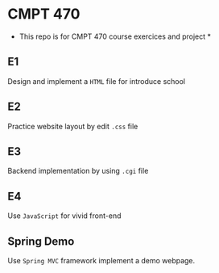 # CMPT 470
* This repo is for CMPT 470 course exercices and project * 

## E1
Design and implement a `HTML` file for introduce school

## E2
Practice website layout by edit `.css` file

## E3
Backend implementation by using `.cgi` file

## E4
Use `JavaScript` for vivid front-end

## Spring Demo
Use `Spring MVC` framework implement a demo webpage.
